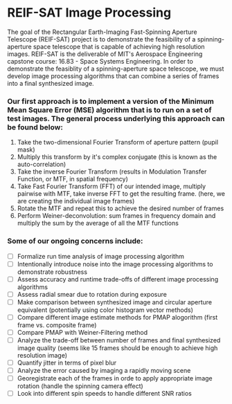 # REIF-SAT Image Processing


The goal of the Rectangular Earth-Imaging Fast-Spinning Aperture Telescope (REIF-SAT) project is to demonstrate the feasibility of a spinning-aperture space telescope that is capable of achieving high resolution images. REIF-SAT is the deliverable of MIT's Aerospace Engineering capstone course: 16.83 - Space Systems Engineering. In order to demonstrate the feasiblity of a spinning-aperture space telescope, we must develop image processing algorithms that can combine a series of frames into a final synthesized image. 


### Our first approach is to implement a version of the Minimum Mean Square Error (MSE) algorithm that is to run on a set of test images. The general process underlying this approach can be found below:

1. Take the two-dimensional Fourier Transform of aperture pattern (pupil mask) 
2. Multiply this transform by it's complex conjugate (this is known as the auto-correlation)
3. Take the inverse Fourier Transform (results in Modulation Transfer Function, or MTF, in spatial frequency)
4. Take Fast Fourier Transform (FFT) of our intended image, multiply pairwise with MTF, take inverse FFT to get the resulting frame. (here, we are creating the individual image frames)
5. Rotate the MTF and repeat this to achieve the desired number of frames
6. Perform Weiner-deconvolution: sum frames in frequency domain and multiply the sum by the average of all the MTF functions




### Some of our ongoing concerns include:

- [ ] Formalize run time analysis of image processing algorithm
- [ ] Intentionally introduce noise into the image processing algorithms to demonstrate robustness
- [ ] Assess accuracy and runtime trade-offs of different image processing algorithms 
- [ ] Assess radial smear due to rotation during exposure
- [ ] Make comparison between synthesized image and circular aperture equivalent (potentially using color histogram vector methods)
- [ ] Compare different image estimate methods for PMAP alogorithm (first frame vs. composite frame)
- [ ] Compare PMAP with Weiner-Filtering method 
- [ ] Analyze the trade-off between number of frames and final synthesized image quality (seems like 15 frames should be enough to achieve high resolution image)
- [ ] Quantify jitter in terms of pixel blur
- [ ] Analyze the error caused by imaging a rapidly moving scene
- [ ] Georegistrate each of the frames in orde to apply appropriate image rotation (handle the spinning camera effect)
- [ ] Look into different spin speeds to handle different SNR ratios
